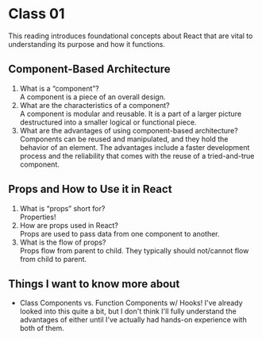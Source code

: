 # Class 01
This reading introduces foundational concepts about React that are vital to understanding its purpose and how it functions.

## Component-Based Architecture 
1. What is a “component”?  
A component is a piece of an overall design.  
2. What are the characteristics of a component?  
A component is modular and reusable. It is a part of a larger picture destructured into a smaller logical or functional piece.  
3. What are the advantages of using component-based architecture?    
Components can be reused and manipulated, and they hold the behavior of an element. The advantages include a faster development process and the reliability that comes with the reuse of a tried-and-true component.  

## Props and How to Use it in React
1. What is “props” short for?  
Properties!  
2. How are props used in React?  
Props are used to pass data from one component to another.  
3. What is the flow of props?  
Props flow from parent to child. They typically should not/cannot flow from child to parent.  

## Things I want to know more about
- Class Components vs. Function Components w/ Hooks! I've already looked into this quite a bit, but I don't think I'll fully understand the advantages of either until I've actually had hands-on experience with both of them.